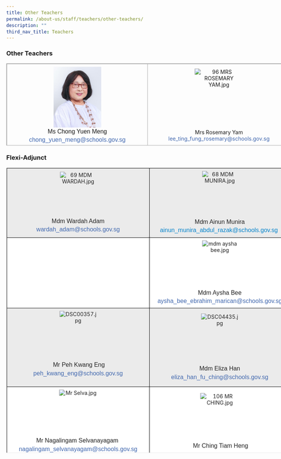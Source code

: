```yaml
---
title: Other Teachers
permalink: /about-us/staff/teachers/other-teachers/
description: ""
third_nav_title: Teachers
---
```

### Other Teachers&nbsp;


<table class="ive_eobj_center iveo_table ives_tab_simple3" style="margin: auto; outline: 0px; padding: 0px; border-collapse: collapse !important; clear: both; border: 1px solid rgb(170, 170, 170); width: 758px; height: 219px;"><tbody style="margin: 0px; outline: 0px; padding: 0px;"><tr style="margin: 0px; outline: 0px; padding: 0px;"><td style="margin: 0px; outline: 0px; padding: 7px; text-align: center; border: 1px solid rgb(170, 170, 170); width: 377px;"><img src="/images/81)%20MS%20CHONG%20YM.jpeg" alt="81) MS CHONG YM.jpg" class="ive_eobj_center" style="margin: auto; outline: none; padding: 0px; border: none; clear: both; display: block; max-width: 100%; height: 162px; width: 127px;"><font style="margin: 0px; outline: 0px; padding: 0px; line-height: 22.4px; font-family: Rubik, sans-serif !important; font-size: 1rem !important;">Ms Chong Yuen Meng</font><br style="margin: 0px; outline: 0px; padding: 0px; color: rgb(0, 0, 0); font-size: x-small; font-weight: 700; background-color: rgb(221, 221, 221);"><span style="margin: 0px; outline: 0px; padding: 0px; line-height: 22.4px; font-family: Rubik, sans-serif !important; font-size: 1rem !important; color: rgb(0, 0, 0); background-color: rgb(255, 255, 255);"><a href="mailto:chong_yuen_meng@schools.gov.sg" target="" style="margin: 0px; outline: 0px; padding: 0px; color: rgb(64, 103, 174); text-decoration: none;"><font size="2" style="margin: 0px; outline: 0px; padding: 0px; line-height: 22.4px; font-family: Rubik, sans-serif !important; font-size: 1rem !important;">chong_yuen_meng@schools.gov.sg</font></a></span><font style="margin: 0px; outline: 0px; padding: 0px; line-height: 22.4px; font-family: Rubik, sans-serif !important; font-size: 1rem !important;"><br style="margin: 0px; outline: 0px; padding: 0px;"></font></td><td style="margin: 0px; outline: 0px; padding: 7px; text-align: center; border: 1px solid rgb(170, 170, 170); width: 380px;"><img src="![](/images/96%20MRS%20ROSEMARY%20YAM.jpeg)" alt="96 MRS ROSEMARY YAM.jpg" class="ive_eobj_center" style="margin: auto; outline: none; padding: 0px; border: none; clear: both; display: block; max-width: 100%; height: 161px; width: 130px;">Mrs Rosemary Yam<br style="margin: 0px; outline: 0px; padding: 0px;"><a href="mailto:lee_ting_fung_rosemary@schools.gov.sg" target="" style="margin: 0px; outline: 0px; padding: 0px; color: rgb(64, 103, 174); text-decoration: none;">lee_ting_fung_rosemary@schools.gov.sg</a><br style="margin: 0px; outline: 0px; padding: 0px;"></td></tr><tr style="margin: 0px; outline: 0px; padding: 0px;"><td style="margin: 0px; outline: 0px; padding: 7px; text-align: center; border: 1px solid rgb(170, 170, 170);"><img src="![](/images/Miss%20Chan%20Pei%20Xin%20Joyce%20V1.jpeg)" width="100%" alt="Miss Chan Pei Xin Joyce V1.JPG" class="ive_eobj_center" style="margin: auto; outline: none; padding: 0px; border: none; clear: both; display: block; max-width: 100%; height: 183px; width: 123px;">Ms Chan Pei Xin Joyce<br style="margin: 0px; outline: 0px; padding: 0px; color: rgb(34, 34, 34); background-color: rgb(255, 255, 255);"><a href="mailto:chan_pei_xin@schools.gov.sg" target="" style="margin: 0px; outline: 0px; padding: 0px; color: rgb(64, 103, 174); text-decoration: none; background-color: rgb(255, 255, 255);"><font style="margin: 0px; outline: 0px; padding: 0px; line-height: 22.4px; font-family: Rubik, sans-serif !important; font-size: 1rem !important;">chan_pei_xin@schools.gov.sg</font></a>&nbsp;</td><td style="margin: 0px; outline: 0px; padding: 7px; text-align: center; border: 1px solid rgb(170, 170, 170);"><br style="margin: 0px; outline: 0px; padding: 0px; color: rgb(8, 26, 74); font-family: Rubik, sans-serif; font-size: 16px; font-style: normal; font-variant-ligatures: normal; font-variant-caps: normal; font-weight: 400; letter-spacing: normal; orphans: 2; text-align: center; text-indent: 0px; text-transform: none; white-space: normal; widows: 2; word-spacing: 0px; -webkit-text-stroke-width: 0px; text-decoration-thickness: initial; text-decoration-style: initial; text-decoration-color: initial;"></td></tr></tbody></table>

### Flexi-Adjunct&nbsp;

<table style="margin: auto; outline: 0px; padding: 0px; clear: both; border: 1px solid rgb(234, 234, 234); border-collapse: collapse; width: 758px; height: 761px;" class="iveo_table ives_tab_1 ive_eobj_center"><tbody style="margin: 0px; outline: 0px; padding: 0px;"><tr style="margin: 0px; outline: 0px; padding: 0px; background-color: rgb(235, 235, 235);"><td style="margin: 0px; outline: 0px; padding: 7px; text-align: center; background-color: transparent; color: rgb(34, 34, 34); border: 1px solid rgb(0, 0, 0); width: 384px;"><img style="margin: auto; outline: none; padding: 0px; border: none; clear: both; display: block; max-width: 100%; height: 121px; width: 97px;" class="ive_eobj_center" alt="69 MDM WARDAH.jpg" src="https://bedokgreenpri.moe.edu.sg/qql/slot/u204/2021%20Our%20People%20Photos/69%20MDM%20WARDAH.jpg"><font style="margin: 0px; outline: 0px; padding: 0px; line-height: 22.4px; font-family: Rubik, sans-serif !important; font-size: 1rem !important;">Mdm Wardah Adam<br style="margin: 0px; outline: 0px; padding: 0px;"><a style="margin: 0px; outline: 0px; padding: 0px; color: rgb(64, 103, 174); text-decoration: none;" target="" href="mailto:wardah_adam@schools.gov.sg"><font style="margin: 0px; outline: 0px; padding: 0px; line-height: 22.4px; font-family: Rubik, sans-serif !important; font-size: 1rem !important;" size="2">wardah_adam@schools.gov.sg</font></a></font><br style="margin: 0px; outline: 0px; padding: 0px;"></td><td style="margin: 0px; outline: 0px; padding: 7px; text-align: center; background-color: transparent; color: rgb(34, 34, 34); border: 1px solid rgb(0, 0, 0); width: 372px;"><img style="margin: auto; outline: none; padding: 0px; border: none; clear: both; display: block; max-width: 100%; height: 125px; width: 93px;" class="ive_eobj_center" alt="68 MDM MUNIRA.jpg" src="https://bedokgreenpri.moe.edu.sg/qql/slot/u204/2021%20Our%20People%20Photos/68%20MDM%20MUNIRA.jpg"><font style="margin: 0px; outline: 0px; padding: 0px; line-height: 22.4px; font-family: Rubik, sans-serif !important; font-size: 1rem !important;">Mdm Ainun Munira</font><br style="margin: 0px; outline: 0px; padding: 0px;"><font style="margin: 0px; outline: 0px; padding: 0px; line-height: 22.4px; font-family: Rubik, sans-serif !important; font-size: 1rem !important;"><a style="margin: 0px; outline: 0px; padding: 0px; color: rgb(3, 130, 203); text-decoration: none;" target="" href="mailto:ainun_munira_abdul_razak@schools.gov.sg"><font style="margin: 0px; outline: 0px; padding: 0px; line-height: 22.4px; font-family: Rubik, sans-serif !important; font-size: 1rem !important;" size="2">ainun_munira_abdul_razak@schools.gov.sg</font>&nbsp;</a></font><span style="margin: 0px; outline: 0px; padding: 0px; line-height: 22.4px; font-family: Rubik, sans-serif !important; font-size: 1rem !important; background-color: rgb(255, 255, 255);"><br style="margin: 0px; outline: 0px; padding: 0px;"></span></td></tr><tr style="margin: 0px; outline: 0px; padding: 0px; background-color: rgb(255, 255, 255);"><td style="margin: 0px; outline: 0px; padding: 7px; text-align: center; background-color: transparent; color: rgb(34, 34, 34); border: 1px solid rgb(0, 0, 0); width: 60px;"><br style="margin: 0px; outline: 0px; padding: 0px;"></td><td style="margin: 0px; outline: 0px; padding: 7px; text-align: center; background-color: transparent; color: rgb(34, 34, 34); border: 1px solid rgb(0, 0, 0); width: 60px;"><img style="margin: auto; outline: none; padding: 0px; border: none; clear: both; display: block; max-width: 100%; height: 129px; width: 93px;" class="ive_eobj_center" alt="mdm aysha bee.jpg" src="https://bedokgreenpri.moe.edu.sg/qql/slot/u204/2021%20Our%20People%20Photos/mdm%20aysha%20bee.jpg"><font style="margin: 0px; outline: 0px; padding: 0px; line-height: 22.4px; font-family: Rubik, sans-serif !important; font-size: 1rem !important;">Mdm Aysha Bee<br style="margin: 0px; outline: 0px; padding: 0px;"><a style="margin: 0px; outline: 0px; padding: 0px; color: rgb(64, 103, 174); text-decoration: none;" target="" href="mailto:aysha_bee_ebrahim_marican@schools.gov.sg"><font style="margin: 0px; outline: 0px; padding: 0px; line-height: 22.4px; font-family: Rubik, sans-serif !important; font-size: 1rem !important;" size="2">aysha_bee_ebrahim_marican@schools.gov.sg</font></a></font><br style="margin: 0px; outline: 0px; padding: 0px;"></td></tr><tr style="margin: 0px; outline: 0px; padding: 0px; background-color: rgb(235, 235, 235);"><td style="margin: 0px; outline: 0px; padding: 7px; text-align: center; background-color: transparent; color: rgb(34, 34, 34); border: 1px solid rgb(0, 0, 0); width: 60px;"><img style="margin: auto; outline: none; padding: 0px; border: none; clear: both; display: block; max-width: 100%; height: 133px; width: 99px;" class="ive_eobj_center" alt="DSC00357.jpg" width="100%" src="https://bedokgreenpri.moe.edu.sg/qql/slot/u204/2021%20Our%20People%20Photos/DSC00357.jpg"><font style="margin: 0px; outline: 0px; padding: 0px; line-height: 22.4px; font-family: Rubik, sans-serif !important; font-size: 1rem !important;">&nbsp;Mr Peh Kwang Eng<br style="margin: 0px; outline: 0px; padding: 0px;"><a style="margin: 0px; outline: 0px; padding: 0px; color: rgb(64, 103, 174); text-decoration: none;" target="" href="mailto:Peh_Kwang_Eng@schools.gov.sg"><font style="margin: 0px; outline: 0px; padding: 0px; line-height: 22.4px; font-family: Rubik, sans-serif !important; font-size: 1rem !important;" size="2">peh_kwang_eng@schools.gov.sg</font></a></font><br style="margin: 0px; outline: 0px; padding: 0px;"><br style="margin: 0px; outline: 0px; padding: 0px;"></td><td style="margin: 0px; outline: 0px; padding: 7px; text-align: center; background-color: transparent; color: rgb(34, 34, 34); border: 1px solid rgb(0, 0, 0); width: 60px;"><img style="margin: auto; outline: none; padding: 0px; border: none; clear: both; display: block; max-width: 100%; height: 136px; width: 99px;" class="ive_eobj_center" alt="DSC04435.jpg" width="100%" src="https://bedokgreenpri.moe.edu.sg/qql/slot/u204/2021%20Our%20People%20Photos/DSC04435.jpg"><font style="margin: 0px; outline: 0px; padding: 0px; line-height: 22.4px; font-family: Rubik, sans-serif !important; font-size: 1rem !important;">Mdm Eliza Han<br style="margin: 0px; outline: 0px; padding: 0px;"><a style="margin: 0px; outline: 0px; padding: 0px; color: rgb(64, 103, 174); text-decoration: none;" target="" href="mailto:Eliza_Han_Fu_Ching@schools.gov.sg"><font style="margin: 0px; outline: 0px; padding: 0px; line-height: 22.4px; font-family: Rubik, sans-serif !important; font-size: 1rem !important;" size="2">eliza_han_fu_ching@schools.gov.sg</font></a></font><br style="margin: 0px; outline: 0px; padding: 0px;"></td></tr><tr style="margin: 0px; outline: 0px; padding: 0px; background-color: rgb(255, 255, 255);"><td style="margin: 0px; outline: 0px; padding: 7px; text-align: center; background-color: transparent; color: rgb(34, 34, 34); border: 1px solid rgb(0, 0, 0);"><img style="margin: auto; outline: none; padding: 0px; border: none; clear: both; display: block; max-width: 100%; height: 125px; width: 100px;" class="ive_eobj_center" alt="Mr Selva.jpg" src="https://bedokgreenpri.moe.edu.sg/qql/slot/u204/2021%20Our%20People%20Photos/Mr%20Selva.jpg"><font style="margin: 0px; outline: 0px; padding: 0px; line-height: 22.4px; font-family: Rubik, sans-serif !important; font-size: 1rem !important;">Mr Nagalingam Selvanayagam&nbsp;<br style="margin: 0px; outline: 0px; padding: 0px;"><a style="margin: 0px; outline: 0px; padding: 0px; color: rgb(64, 103, 174); text-decoration: none;" target="" href="mailto:nagalingam_selvanayagam@schools.gov.sg"><font style="margin: 0px; outline: 0px; padding: 0px; line-height: 22.4px; font-family: Rubik, sans-serif !important; font-size: 1rem !important;" size="2">nagalingam_selvanayagam@schools.gov.sg</font></a></font></td><td style="margin: 0px; outline: 0px; padding: 7px; text-align: center; background-color: transparent; color: rgb(34, 34, 34); border: 1px solid rgb(0, 0, 0);"><img style="margin: auto; outline: none; padding: 0px; border: none; clear: both; display: block; max-width: 100%; height: 130px; width: 103px;" class="ive_eobj_center" alt="106 MR CHING.jpg" src="https://bedokgreenpri.moe.edu.sg/qql/slot/u204/2020%20Our%20People%20_Photos/106%20MR%20CHING.jpg"><font style="margin: 0px; outline: 0px; padding: 0px; line-height: 22.4px; font-family: Rubik, sans-serif !important; font-size: 1rem !important;">&nbsp;Mr Ching Tiam Heng</font><br style="margin: 0px; outline: 0px; padding: 0px;"></td></tr><tr style="margin: 0px; outline: 0px; padding: 0px; background-color: rgb(235, 235, 235);"><td style="margin: 0px; outline: 0px; padding: 7px; text-align: center; background-color: transparent; color: rgb(34, 34, 34); border: 1px solid rgb(0, 0, 0);"><img style="margin: auto; outline: none; padding: 0px; border: none; clear: both; display: block; max-width: 100%; height: 173px; width: 116px;" class="ive_eobj_center" alt="DSC04428.JPG" width="100%" src="https://bedokgreenpri.moe.edu.sg/qql/slot/u204/2022%20Staff/DSC04428.JPG">Mr Sairi Basri<br style="margin: 0px; outline: 0px; padding: 0px;"><a style="margin: 0px; outline: 0px; padding: 0px; color: rgb(64, 103, 174); text-decoration: none;" target="" href="mailto:sairi_basri@schools.gov.sg">sairi_basri@schools.gov.sg</a><br style="margin: 0px; outline: 0px; padding: 0px;"></td><td style="margin: 0px; outline: 0px; padding: 7px; text-align: center; background-color: transparent; color: rgb(34, 34, 34); border: 1px solid rgb(0, 0, 0);"><img style="margin: auto; outline: none; padding: 0px; border: none; clear: both; display: block; max-width: 100%; height: 170px; width: 129px;" class="ive_eobj_center" alt="DSC04553.jpg" width="100%" src="https://bedokgreenpri.moe.edu.sg/qql/slot/u204/2022%20Staff/DSC04553.jpg">Ms Sng Yam Cheng<br style="margin: 0px; outline: 0px; padding: 0px;"><a style="margin: 0px; outline: 0px; padding: 0px; color: rgb(64, 103, 174); text-decoration: none;" target="" href="mailto:sng_yam_cheng@schools.gov.sg">sng_yam_cheng@schools.gov.sg</a></td></tr></tbody></table>